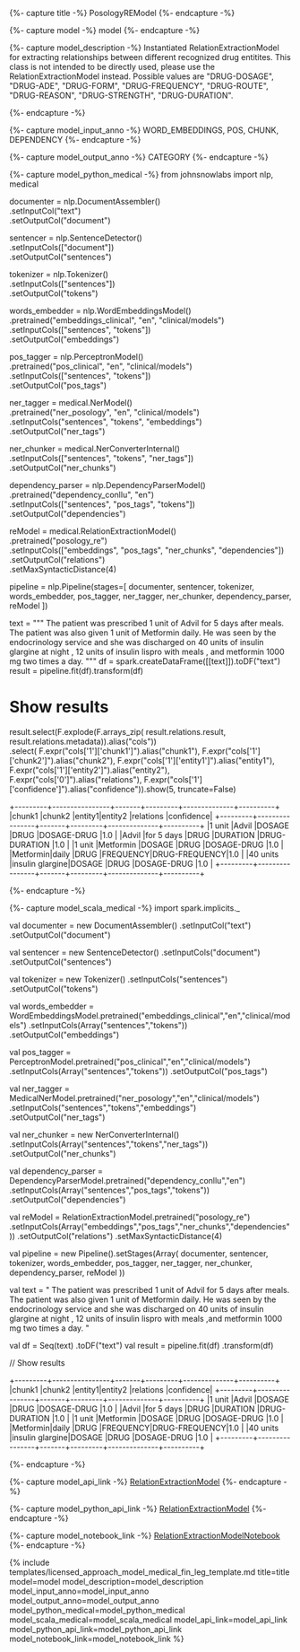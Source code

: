 {%- capture title -%}
PosologyREModel
{%- endcapture -%}


{%- capture model -%}
model
{%- endcapture -%}

{%- capture model_description -%}
Instantiated RelationExtractionModel for extracting relationships between different recognized drug entitites.
This class is not intended to be directly used, please use the RelationExtractionModel instead.
Possible values are "DRUG-DOSAGE", "DRUG-ADE", "DRUG-FORM", "DRUG-FREQUENCY",
"DRUG-ROUTE", "DRUG-REASON", "DRUG-STRENGTH", "DRUG-DURATION".



{%- endcapture -%}

{%- capture model_input_anno -%}
WORD_EMBEDDINGS, POS, CHUNK, DEPENDENCY
{%- endcapture -%}

{%- capture model_output_anno -%}
CATEGORY
{%- endcapture -%}

{%- capture model_python_medical -%}
from johnsnowlabs import nlp, medical

documenter = nlp.DocumentAssembler()\
    .setInputCol("text")\
    .setOutputCol("document")

sentencer = nlp.SentenceDetector()\
    .setInputCols(["document"])\
    .setOutputCol("sentences")

tokenizer = nlp.Tokenizer()\
    .setInputCols(["sentences"])\
    .setOutputCol("tokens")

words_embedder = nlp.WordEmbeddingsModel()\
    .pretrained("embeddings_clinical", "en", "clinical/models")\
    .setInputCols(["sentences", "tokens"])\
    .setOutputCol("embeddings")

pos_tagger = nlp.PerceptronModel()\
    .pretrained("pos_clinical", "en", "clinical/models") \
    .setInputCols(["sentences", "tokens"])\
    .setOutputCol("pos_tags")

ner_tagger = medical.NerModel()\
    .pretrained("ner_posology", "en", "clinical/models")\
    .setInputCols("sentences", "tokens", "embeddings")\
    .setOutputCol("ner_tags")

ner_chunker = medical.NerConverterInternal()\
    .setInputCols(["sentences", "tokens", "ner_tags"])\
    .setOutputCol("ner_chunks")

dependency_parser = nlp.DependencyParserModel()\
    .pretrained("dependency_conllu", "en")\
    .setInputCols(["sentences", "pos_tags", "tokens"])\
    .setOutputCol("dependencies")

reModel = medical.RelationExtractionModel()\
    .pretrained("posology_re")\
    .setInputCols(["embeddings", "pos_tags", "ner_chunks", "dependencies"])\
    .setOutputCol("relations")\
    .setMaxSyntacticDistance(4)

pipeline = nlp.Pipeline(stages=[
    documenter,
    sentencer,
    tokenizer,
    words_embedder,
    pos_tagger,
    ner_tagger,
    ner_chunker,
    dependency_parser,
    reModel
])

text = """
The patient was prescribed 1 unit of Advil for 5 days after meals. The patient was also
given 1 unit of Metformin daily.
He was seen by the endocrinology service and she was discharged on 40 units of insulin glargine at night ,
12 units of insulin lispro with meals , and metformin 1000 mg two times a day.
"""
df = spark.createDataFrame([[text]]).toDF("text")
result = pipeline.fit(df).transform(df)

# Show results
result.select(F.explode(F.arrays_zip(
                              result.relations.result,
                              result.relations.metadata)).alias("cols"))\
.select(
    F.expr("cols['1']['chunk1']").alias("chunk1"),
    F.expr("cols['1']['chunk2']").alias("chunk2"),
    F.expr("cols['1']['entity1']").alias("entity1"),
    F.expr("cols['1']['entity2']").alias("entity2"),
    F.expr("cols['0']").alias("relations"),
    F.expr("cols['1']['confidence']").alias("confidence")).show(5, truncate=False)

+---------+----------------+-------+---------+--------------+----------+
|chunk1   |chunk2          |entity1|entity2  |relations     |confidence|
+---------+----------------+-------+---------+--------------+----------+
|1 unit   |Advil           |DOSAGE |DRUG     |DOSAGE-DRUG   |1.0       |
|Advil    |for 5 days      |DRUG   |DURATION |DRUG-DURATION |1.0       |
|1 unit   |Metformin       |DOSAGE |DRUG     |DOSAGE-DRUG   |1.0       |
|Metformin|daily           |DRUG   |FREQUENCY|DRUG-FREQUENCY|1.0       |
|40 units |insulin glargine|DOSAGE |DRUG     |DOSAGE-DRUG   |1.0       |
+---------+----------------+-------+---------+--------------+----------+

{%- endcapture -%}

{%- capture model_scala_medical -%}
import spark.implicits._

val documenter = new DocumentAssembler()
    .setInputCol("text") 
    .setOutputCol("document") 

val sentencer = new SentenceDetector()
    .setInputCols("document")
    .setOutputCol("sentences") 

val tokenizer = new Tokenizer()
    .setInputCols("sentences") 
    .setOutputCol("tokens") 

val words_embedder = WordEmbeddingsModel.pretrained("embeddings_clinical","en","clinical/models") 
    .setInputCols(Array("sentences","tokens")) 
    .setOutputCol("embeddings") 

val pos_tagger = PerceptronModel.pretrained("pos_clinical","en","clinical/models") 
    .setInputCols(Array("sentences","tokens")) 
    .setOutputCol("pos_tags") 

val ner_tagger = MedicalNerModel.pretrained("ner_posology","en","clinical/models") 
    .setInputCols("sentences","tokens","embeddings") 
    .setOutputCol("ner_tags") 

val ner_chunker = new NerConverterInternal()
    .setInputCols(Array("sentences","tokens","ner_tags")) 
    .setOutputCol("ner_chunks") 

val dependency_parser = DependencyParserModel.pretrained("dependency_conllu","en") 
    .setInputCols(Array("sentences","pos_tags","tokens")) 
    .setOutputCol("dependencies") 

val reModel = RelationExtractionModel.pretrained("posology_re") 
    .setInputCols(Array("embeddings","pos_tags","ner_chunks","dependencies")) 
    .setOutputCol("relations") 
    .setMaxSyntacticDistance(4) 

val pipeline = new Pipeline().setStages(Array(
                                             documenter, 
                                             sentencer, 
                                             tokenizer,
                                             words_embedder, 
                                             pos_tagger, 
                                             ner_tagger, 
                                             ner_chunker, 
                                             dependency_parser, 
                                             reModel )) 

val text = " The patient was prescribed 1 unit of Advil for 5 days after meals. The patient was also given 1 unit of Metformin daily. He was seen by the endocrinology service and she was discharged on 40 units of insulin glargine at night , 12 units of insulin lispro with meals ,and metformin 1000 mg two times a day. " 

val df = Seq(text) .toDF("text") 
val result = pipeline.fit(df) .transform(df) 

// Show results

+---------+----------------+-------+---------+--------------+----------+
|chunk1   |chunk2          |entity1|entity2  |relations     |confidence|
+---------+----------------+-------+---------+--------------+----------+
|1 unit   |Advil           |DOSAGE |DRUG     |DOSAGE-DRUG   |1.0       |
|Advil    |for 5 days      |DRUG   |DURATION |DRUG-DURATION |1.0       |
|1 unit   |Metformin       |DOSAGE |DRUG     |DOSAGE-DRUG   |1.0       |
|Metformin|daily           |DRUG   |FREQUENCY|DRUG-FREQUENCY|1.0       |
|40 units |insulin glargine|DOSAGE |DRUG     |DOSAGE-DRUG   |1.0       |
+---------+----------------+-------+---------+--------------+----------+

{%- endcapture -%}


{%- capture model_api_link -%}
[RelationExtractionModel](https://nlp.johnsnowlabs.com/licensed/api/com/johnsnowlabs/nlp/annotators/re/RelationExtractionModel.html)
{%- endcapture -%}

{%- capture model_python_api_link -%}
[RelationExtractionModel](https://nlp.johnsnowlabs.com/licensed/api/python/reference/autosummary/sparknlp_jsl/annotator/re/relation_extraction/index.html#sparknlp_jsl.annotator.re.relation_extraction.RelationExtractionModel)
{%- endcapture -%}

{%- capture model_notebook_link -%}
[RelationExtractionModelNotebook](https://github.com/JohnSnowLabs/spark-nlp-workshop/blob/master/Spark_NLP_Udemy_MOOC/Healthcare_NLP/RelationExtractionModel.ipynb)
{%- endcapture -%}


{% include templates/licensed_approach_model_medical_fin_leg_template.md
title=title
model=model
model_description=model_description
model_input_anno=model_input_anno
model_output_anno=model_output_anno
model_python_medical=model_python_medical
model_scala_medical=model_scala_medical
model_api_link=model_api_link
model_python_api_link=model_python_api_link
model_notebook_link=model_notebook_link
%}
